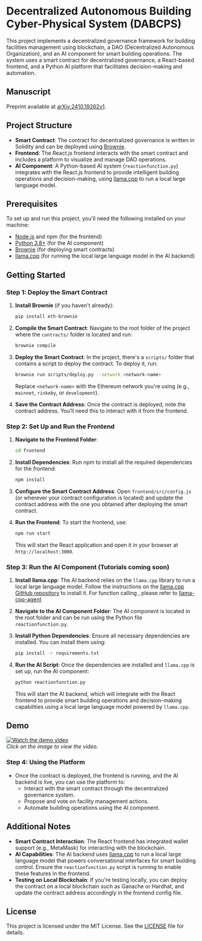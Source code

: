 # Decentralized Autonomous Building Cyber-Physical System (DABCPS)

This project implements a decentralized governance framework for building facilities management using blockchain, a DAO (Decentralized Autonomous Organization), and an AI component for smart building operations. The system uses a smart contract for decentralized governance, a React-based frontend, and a Python AI platform that facilitates decision-making and automation.

## Manuscript

Preprint available at [arXiv:2410.19262v1](https://arxiv.org/abs/2410.19262).

## Project Structure

- **Smart Contract**: The contract for decentralized governance is written in Solidity and can be deployed using [Brownie](https://eth-brownie.readthedocs.io/en/stable/).
- **Frontend**: The React.js frontend interacts with the smart contract and includes a platform to visualize and manage DAO operations.
- **AI Component**: A Python-based AI system (`reactionfunction.py`) integrates with the React.js frontend to provide intelligent building operations and decision-making, using [llama.cpp](https://github.com/ggerganov/llama.cpp) to run a local large language model.

## Prerequisites

To set up and run this project, you'll need the following installed on your machine:

- [Node.js](https://nodejs.org/en/download/) and npm (for the frontend)
- [Python 3.8+](https://www.python.org/downloads/) (for the AI component)
- [Brownie](https://eth-brownie.readthedocs.io/en/stable/install.html) (for deploying smart contracts)
- [llama.cpp](https://github.com/ggerganov/llama.cpp) (for running the local large language model in the AI backend)

## Getting Started

### Step 1: Deploy the Smart Contract

1. **Install Brownie** (if you haven't already):
    ```bash
    pip install eth-brownie
    ```

2. **Compile the Smart Contract**:
    Navigate to the root folder of the project where the `contracts/` folder is located and run:
    ```bash
    brownie compile
    ```

3. **Deploy the Smart Contract**:
    In the project, there's a `scripts/` folder that contains a script to deploy the contract. To deploy it, run:
    ```bash
    brownie run scripts/deploy.py --network <network-name>
    ```
    Replace `<network-name>` with the Ethereum network you're using (e.g., `mainnet`, `rinkeby`, or `development`).

4. **Save the Contract Address**:
    Once the contract is deployed, note the contract address. You’ll need this to interact with it from the frontend.

### Step 2: Set Up and Run the Frontend

1. **Navigate to the Frontend Folder**:
    ```bash
    cd frontend
    ```

2. **Install Dependencies**:
    Run npm to install all the required dependencies for the frontend:
    ```bash
    npm install
    ```

3. **Configure the Smart Contract Address**:
    Open `frontend/src/config.js` (or wherever your contract configuration is located) and update the contract address with the one you obtained after deploying the smart contract.

4. **Run the Frontend**:
    To start the frontend, use:
    ```bash
    npm run start
    ```
    This will start the React application and open it in your browser at `http://localhost:3000`.

### Step 3: Run the AI Component (Tutorials coming soon)

1. **Install llama.cpp**:
    The AI backend relies on the `llama.cpp` library to run a local large language model. Follow the instructions on the [llama.cpp GitHub repository](https://github.com/ggerganov/llama.cpp) to install it. For function calling , please refer to [llama-cpp-agent](https://github.com/Maximilian-Winter/llama-cpp-agent)

2. **Navigate to the AI Component Folder**:
    The AI component is located in the root folder and can be run using the Python file `reactionfunction.py`.

3. **Install Python Dependencies**:
    Ensure all necessary dependencies are installed. You can install them using:
    ```bash
    pip install -r requirements.txt
    ```

4. **Run the AI Script**:
    Once the dependencies are installed and `llama.cpp` is set up, run the AI component:
    ```bash
    python reactionfunction.py
    ```

    This will start the AI backend, which will integrate with the React frontend to provide smart building operations and decision-making capabilities using a local large language model powered by `llama.cpp`.

## Demo

[![Watch the demo video](https://img.youtube.com/vi/9xEsGGWHDjI/0.jpg)](https://www.youtube.com/watch?v=9xEsGGWHDjI)  
*Click on the image to view the video.*

### Step 4: Using the Platform

- Once the contract is deployed, the frontend is running, and the AI backend is live, you can use the platform to:
    - Interact with the smart contract through the decentralized governance system.
    - Propose and vote on facility management actions.
    - Automate building operations using the AI component.

## Additional Notes

- **Smart Contract Interaction**: The React frontend has integrated wallet support (e.g., MetaMask) for interacting with the blockchain.
- **AI Capabilities**: The AI backend uses [llama.cpp](https://github.com/ggerganov/llama.cpp) to run a local large language model that powers conversational interfaces for smart building control. Ensure the `reactionfunction.py` script is running to enable these features in the frontend.
- **Testing on Local Blockchain**: If you're testing locally, you can deploy the contract on a local blockchain such as Ganache or Hardhat, and update the contract address accordingly in the frontend config file.

## License

This project is licensed under the MIT License. See the [LICENSE](./LICENSE) file for details.
